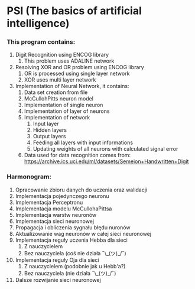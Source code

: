 # PSI (The basics of artificial intelligence)

### This program contains:

1. Digit Recognition using ENCOG library
    1. This problem uses ADALINE network
2. Resolving XOR and OR problem using ENCOG library
    1. OR is processed using single layer network
    2. XOR uses multi layer network
3. Implementation of Neural Network, it contains:
    1. Data set creation from file
    2. McCullohPitts neuron model
    3. Implementation of single neuron
    4. Implementation of layer of neurons
    5. Implementation of network
        1. Input layer
        2. Hidden layers
        4. Output layers
        5. Feeding all layers with input informations
        6. Updating weights of all neurons with calculated signal error
    4. Data used for data recognition comes from:
        https://archive.ics.uci.edu/ml/datasets/Semeion+Handwritten+Digit
    
    
  
        
        
### Harmonogram:
1. Opracowanie zbioru danych do uczenia oraz walidacji
2. Implementacja pojedynczego neuronu
3. Implementacja Perceptronu
4. Implementacja modelu McCullohaPittsa
5. Implementacja warstw neuronów
6. Implementacja sieci neuronowej
7. Propagacja i obliczenia sygnału błędu nuronów
8. Aktualizowanie wag neuronów w całej sieci neuronowej
9. Implementacja reguły uczenia Hebba dla sieci
    1. Z nauczycielem 
    2. Bez nauczyciela (coś nie działa ¯\\\_(ツ)_/¯)
10. Implementacja reguły Oja dla sieci
    1. Z nauczycielem (podobnie jak u Hebb'a?)
    2. Bez nauczyciela (nie działa ¯\\\_(ツ)_/¯)
99. Dalsze rozwijanie sieci neuronowej